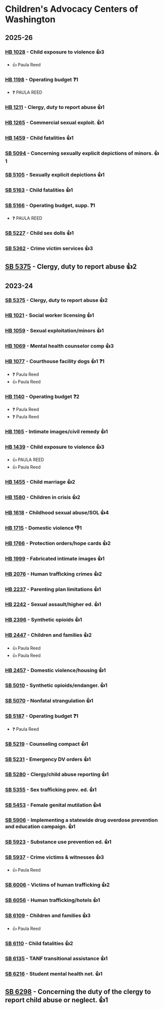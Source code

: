# Children's Advocacy Centers of Washington
## 2025-26

### [HB 1028](/bill/2025-26/hb/1028/) - Child exposure to violence 👍3  
* 👍 Paula Reed

### [HB 1198](/bill/2025-26/hb/1198/) - Operating budget   ❓1
* ❓ PAULA REED

### [HB 1211](/bill/2025-26/hb/1211/) - Clergy, duty to report abuse 👍1  

### [HB 1265](/bill/2025-26/hb/1265/) - Commercial sexual exploit. 👍1  

### [HB 1459](/bill/2025-26/hb/1459/) - Child fatalities 👍1  

### [SB 5094](/bill/2025-26/sb/5094/) - Concerning sexually explicit depictions of minors.  👍1  

### [SB 5105](/bill/2025-26/sb/5105/) - Sexually explicit depictions 👍1  

### [SB 5163](/bill/2025-26/sb/5163/) - Child fatalities 👍1  

### [SB 5166](/bill/2025-26/sb/5166/) - Operating budget, supp.   ❓1
* ❓ PAULA REED

### [SB 5227](/bill/2025-26/sb/5227/) - Child sex dolls 👍1  

### [SB 5362](/bill/2025-26/sb/5362/) - Crime victim services 👍3  

## [SB 5375](/bill/2025-26/sb/5375/) - Clergy, duty to report abuse 👍2  

## 2023-24

### [SB 5375](/bill/2023-24/sb/5375/) - Clergy, duty to report abuse 👍2  

### [HB 1021](/bill/2023-24/hb/1021/) - Social worker licensing 👍1  

### [HB 1059](/bill/2023-24/hb/1059/) - Sexual exploitation/minors 👍1  

### [HB 1069](/bill/2023-24/hb/1069/) - Mental health counselor comp 👍3  

### [HB 1077](/bill/2023-24/hb/1077/) - Courthouse facility dogs 👍1  ❓1
* ❓ Paula Reed
* 👍 Paula Reed

### [HB 1140](/bill/2023-24/hb/1140/) - Operating budget   ❓2
* ❓ Paula Reed
* ❓ Paula Reed

### [HB 1165](/bill/2023-24/hb/1165/) - Intimate images/civil remedy 👍1  

### [HB 1439](/bill/2023-24/hb/1439/) - Child exposure to violence 👍3  
* 👍 PAULA REED
* 👍 Paula Reed

### [HB 1455](/bill/2023-24/hb/1455/) - Child marriage 👍2  

### [HB 1580](/bill/2023-24/hb/1580/) - Children in crisis 👍2  

### [HB 1618](/bill/2023-24/hb/1618/) - Childhood sexual abuse/SOL 👍4  

### [HB 1715](/bill/2023-24/hb/1715/) - Domestic violence  👎1 

### [HB 1766](/bill/2023-24/hb/1766/) - Protection orders/hope cards 👍2  

### [HB 1999](/bill/2023-24/hb/1999/) - Fabricated intimate images 👍1  

### [HB 2076](/bill/2023-24/hb/2076/) - Human trafficking crimes 👍2  

### [HB 2237](/bill/2023-24/hb/2237/) - Parenting plan limitations 👍1  

### [HB 2242](/bill/2023-24/hb/2242/) - Sexual assault/higher ed. 👍1  

### [HB 2396](/bill/2023-24/hb/2396/) - Synthetic opioids 👍1  

### [HB 2447](/bill/2023-24/hb/2447/) - Children and families 👍2  
* 👍 Paula Reed
* 👍 Paula Reed

### [HB 2457](/bill/2023-24/hb/2457/) - Domestic violence/housing 👍1  

### [SB 5010](/bill/2023-24/sb/5010/) - Synthetic opioids/endanger. 👍1  

### [SB 5070](/bill/2023-24/sb/5070/) - Nonfatal strangulation 👍1  

### [SB 5187](/bill/2023-24/sb/5187/) - Operating budget   ❓1
* ❓ Paula Reed

### [SB 5219](/bill/2023-24/sb/5219/) - Counseling compact 👍1  

### [SB 5231](/bill/2023-24/sb/5231/) - Emergency DV orders 👍1  

### [SB 5280](/bill/2023-24/sb/5280/) - Clergy/child abuse reporting 👍1  

### [SB 5355](/bill/2023-24/sb/5355/) - Sex trafficking prev. ed. 👍1  

### [SB 5453](/bill/2023-24/sb/5453/) - Female genital mutilation 👍4  

### [SB 5906](/bill/2023-24/sb/5906/) - Implementing a statewide drug overdose prevention and education campaign. 👍1  

### [SB 5923](/bill/2023-24/sb/5923/) - Substance use prevention ed. 👍1  

### [SB 5937](/bill/2023-24/sb/5937/) - Crime victims & witnesses 👍3  
* 👍 Paula Reed

### [SB 6006](/bill/2023-24/sb/6006/) - Victims of human trafficking 👍2  

### [SB 6056](/bill/2023-24/sb/6056/) - Human trafficking/hotels 👍1  

### [SB 6109](/bill/2023-24/sb/6109/) - Children and families 👍3  
* 👍 Paula Reed

### [SB 6110](/bill/2023-24/sb/6110/) - Child fatalities 👍2  

### [SB 6135](/bill/2023-24/sb/6135/) - TANF transitional assistance 👍1  

### [SB 6216](/bill/2023-24/sb/6216/) - Student mental health net. 👍1  

## [SB 6298](/bill/2023-24/sb/6298/) - Concerning the duty of the clergy to report child abuse or neglect. 👍1  
